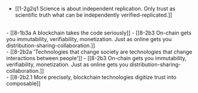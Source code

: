 - [[1-2g2q1 Science is about independent replication. Only trust as scientific truth what can be independently verified-replicated.]]
<br>
- [[8-1b3a A blockchain takes the code seriously]]
  - [[8-2b3 On-chain gets you immutability, verifiability, monetization. Just as online gets you distribution-sharing-collaboration.]]
<br>
- [[8-2b2a 'Technologies that change society are technologies that change interactions between people']]
- [[8-2b3 On-chain gets you immutability, verifiability, monetization. Just as online gets you distribution-sharing-collaboration.]]
<br>
- [[8-2b2.1 More precisely, blockchain technologies digitize trust into composable]]
